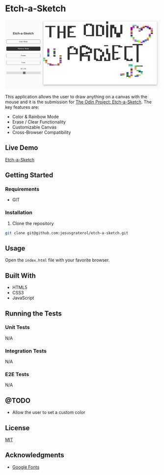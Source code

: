 # Etch-a-Sketch

![Etch-a-Sketch](./readme-assets/screenshot-01.png)

This application allows the user to draw anything on a canvas with the mouse and it is the submission for [The Odin Project: Etch-a-Sketch](https://www.theodinproject.com/lessons/foundations-etch-a-sketch). The key features are:

- Color & Rainbow Mode
- Erase / Clear Functionality
- Customizable Canvas
- Cross-Browser Compatibility


## Live Demo

[Etch-a-Sketch](https://jesusgraterol.github.io/etch-a-sketch/)



## Getting Started

### Requirements

- GIT

### Installation

1) Clone the repository
```bash
git clone git@github.com:jesusgraterol/etch-a-sketch.git
```

## Usage

Open the `index.html` file with your favorite browser.

## Built With

- HTML5
- CSS3
- JavaScript

## Running the Tests

### Unit Tests

N/A

### Integration Tests

N/A

### E2E Tests

N/A

## @TODO

- Allow the user to set a custom color

## License

[MIT](https://choosealicense.com/licenses/mit/)

## Acknowledgments

- [Google Fonts](https://fonts.google.com/icons)